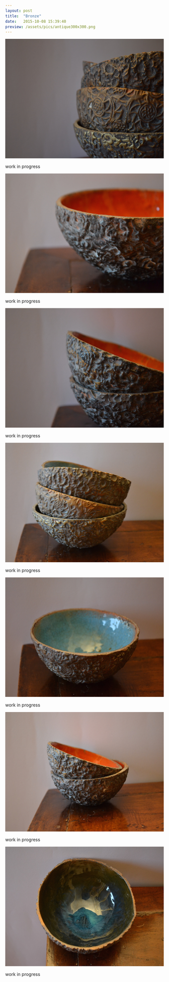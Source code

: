 ```yaml
---
layout: post
title:  "Bronze"
date:   2015-10-08 15:39:40
preview: /assets/pics/antique300x300.png
---
```


![La mia ciotolotta](/assets/pics/antiduesuperdetails800x600.png)

work in progress

![La mia ciotoletta](/assets/pics/antiquedetails800x600.png)

work in progress

![La mia ciotoletta](/assets/pics/antiquedetailstwo800x600.png)

work in progress

![La mia ciotoletta](/assets/pics/antiquefourdetails800x600.png)

work in progress

![La mia ciotoletta](/assets/pics/antiquemarinedetails800x600.png)

work in progress

![La mia ciotoletta](/assets/pics/antiquetwo800x600.png)

work in progress

![La mia ciotoletta](/assets/pics/antiquewooddetails800x600.png)

work in progress
